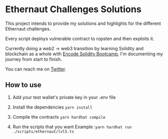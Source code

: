 # Ethernaut Challenges Solutions

This project intends to provide my solutions and highlights for the different Ethernaut challenges.

Every script deploys vulnerable contract to ropsten and then exploits it.

Currently doing a web2 -> web3 transition by learning Solidity and blockchain as a whole with [Encode Solidity Bootcamp](), I'm documenting my journey from start to finish.

You can reach me on [Twitter]().

## How to use

1. Add your test wallet's private key in your .env file

2. Install the dependencies
```yarn install```

3. Compile the contracts
```yarn hardhat compile```
4. Run the scripts that you want
Example :```yarn hardhat run ./scripts/ethernaut/lvl5.ts```
